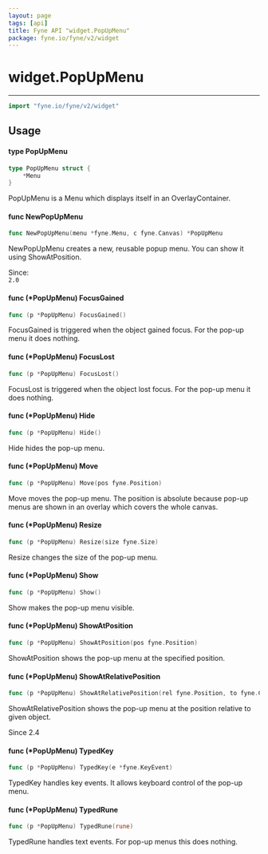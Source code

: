 ```yaml
---
layout: page
tags: [api]
title: Fyne API "widget.PopUpMenu"
package: fyne.io/fyne/v2/widget
---
```


# widget.PopUpMenu
---
```go
import "fyne.io/fyne/v2/widget"
```

## Usage

#### type PopUpMenu

```go
type PopUpMenu struct {
	*Menu
}
```

PopUpMenu is a Menu which displays itself in an OverlayContainer.

#### func  NewPopUpMenu

```go
func NewPopUpMenu(menu *fyne.Menu, c fyne.Canvas) *PopUpMenu
```
NewPopUpMenu creates a new, reusable popup menu. You can show it using ShowAtPosition.


<div class="since">Since: <code>
2.0</code></div>

#### func (*PopUpMenu) FocusGained

```go
func (p *PopUpMenu) FocusGained()
```
FocusGained is triggered when the object gained focus. For the pop-up menu it does nothing.

#### func (*PopUpMenu) FocusLost

```go
func (p *PopUpMenu) FocusLost()
```
FocusLost is triggered when the object lost focus. For the pop-up menu it does nothing.

#### func (*PopUpMenu) Hide

```go
func (p *PopUpMenu) Hide()
```
Hide hides the pop-up menu.

#### func (*PopUpMenu) Move

```go
func (p *PopUpMenu) Move(pos fyne.Position)
```
Move moves the pop-up menu. The position is absolute because pop-up menus are shown in an overlay which covers the whole canvas.

#### func (*PopUpMenu) Resize

```go
func (p *PopUpMenu) Resize(size fyne.Size)
```
Resize changes the size of the pop-up menu.

#### func (*PopUpMenu) Show

```go
func (p *PopUpMenu) Show()
```
Show makes the pop-up menu visible.

#### func (*PopUpMenu) ShowAtPosition

```go
func (p *PopUpMenu) ShowAtPosition(pos fyne.Position)
```
ShowAtPosition shows the pop-up menu at the specified position.

#### func (*PopUpMenu) ShowAtRelativePosition

```go
func (p *PopUpMenu) ShowAtRelativePosition(rel fyne.Position, to fyne.CanvasObject)
```
ShowAtRelativePosition shows the pop-up menu at the position relative to given object.

Since 2.4

#### func (*PopUpMenu) TypedKey

```go
func (p *PopUpMenu) TypedKey(e *fyne.KeyEvent)
```
TypedKey handles key events. It allows keyboard control of the pop-up menu.

#### func (*PopUpMenu) TypedRune

```go
func (p *PopUpMenu) TypedRune(rune)
```
TypedRune handles text events. For pop-up menus this does nothing.
